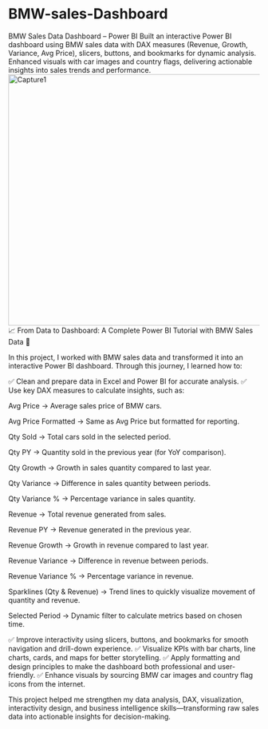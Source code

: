 # BMW-sales-Dashboard
BMW Sales Data Dashboard – Power BI Built an interactive Power BI dashboard using BMW sales data with DAX measures (Revenue, Growth, Variance, Avg Price), slicers, buttons, and bookmarks for dynamic analysis. Enhanced visuals with car images and country flags, delivering actionable insights into sales trends and performance.
<img width="909" height="503" alt="Capture1" src="https://github.com/user-attachments/assets/b4b46cd5-a7b4-4748-aab5-3db10e2830aa" />
📈 From Data to Dashboard: A Complete Power BI Tutorial with BMW Sales Data 🏁

In this project, I worked with BMW sales data and transformed it into an interactive Power BI dashboard. Through this journey, I learned how to:

✅ Clean and prepare data in Excel and Power BI for accurate analysis.
✅ Use key DAX measures to calculate insights, such as:

Avg Price → Average sales price of BMW cars.

Avg Price Formatted → Same as Avg Price but formatted for reporting.

Qty Sold → Total cars sold in the selected period.

Qty PY → Quantity sold in the previous year (for YoY comparison).

Qty Growth → Growth in sales quantity compared to last year.

Qty Variance → Difference in sales quantity between periods.

Qty Variance % → Percentage variance in sales quantity.

Revenue → Total revenue generated from sales.

Revenue PY → Revenue generated in the previous year.

Revenue Growth → Growth in revenue compared to last year.

Revenue Variance → Difference in revenue between periods.

Revenue Variance % → Percentage variance in revenue.

Sparklines (Qty & Revenue) → Trend lines to quickly visualize movement of quantity and revenue.

Selected Period → Dynamic filter to calculate metrics based on chosen time.

✅ Improve interactivity using slicers, buttons, and bookmarks for smooth navigation and drill-down experience.
✅ Visualize KPIs with bar charts, line charts, cards, and maps for better storytelling.
✅ Apply formatting and design principles to make the dashboard both professional and user-friendly.
✅ Enhance visuals by sourcing BMW car images and country flag icons from the internet.

This project helped me strengthen my data analysis, DAX, visualization, interactivity design, and business intelligence skills—transforming raw sales data into actionable insights for decision-making.
